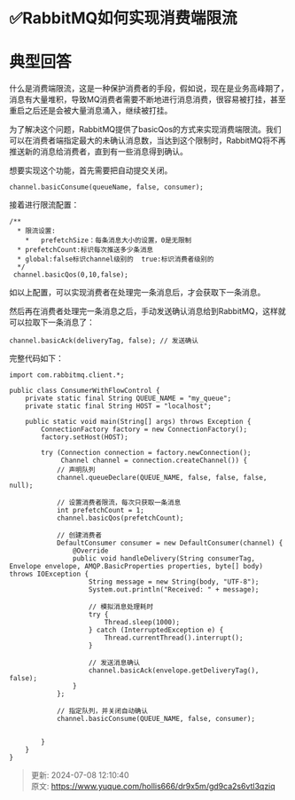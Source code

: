 # ✅RabbitMQ如何实现消费端限流

# 典型回答


什么是消费端限流，这是一种保护消费者的手段，假如说，现在是业务高峰期了，消息有大量堆积，导致MQ消费者需要不断地进行消息消费，很容易被打挂，甚至重启之后还是会被大量消息涌入，继续被打挂。



为了解决这个问题，RabbitMQ提供了basicQos的方式来实现消费端限流。我们可以在消费者端指定最大的未确认消息数，当达到这个限制时，RabbitMQ将不再推送新的消息给消费者，直到有一些消息得到确认。



想要实现这个功能，首先需要把自动提交关闭。



```plain
channel.basicConsume(queueName, false, consumer);
```



接着进行限流配置：

```plain
/**
  * 限流设置:  
	*	prefetchSize：每条消息大小的设置，0是无限制
  * prefetchCount:标识每次推送多少条消息
  * global:false标识channel级别的  true:标识消费者级别的
  */
 channel.basicQos(0,10,false);
```



如以上配置，可以实现消费者在处理完一条消息后，才会获取下一条消息。



然后再在消费者处理完一条消息之后，手动发送确认消息给到RabbitMQ，这样就可以拉取下一条消息了：



```plain
channel.basicAck(deliveryTag, false); // 发送确认
```



完整代码如下：



```plain
import com.rabbitmq.client.*;

public class ConsumerWithFlowControl {
    private static final String QUEUE_NAME = "my_queue";
    private static final String HOST = "localhost";

    public static void main(String[] args) throws Exception {
        ConnectionFactory factory = new ConnectionFactory();
        factory.setHost(HOST);

        try (Connection connection = factory.newConnection();
             Channel channel = connection.createChannel()) {
            // 声明队列
            channel.queueDeclare(QUEUE_NAME, false, false, false, null);

            // 设置消费者限流，每次只获取一条消息
            int prefetchCount = 1;
            channel.basicQos(prefetchCount);

            // 创建消费者
            DefaultConsumer consumer = new DefaultConsumer(channel) {
                @Override
                public void handleDelivery(String consumerTag, Envelope envelope, AMQP.BasicProperties properties, byte[] body) throws IOException {
                    String message = new String(body, "UTF-8");
                    System.out.println("Received: " + message);

                    // 模拟消息处理耗时
                    try {
                        Thread.sleep(1000);
                    } catch (InterruptedException e) {
                        Thread.currentThread().interrupt();
                    }

                    // 发送消息确认
                    channel.basicAck(envelope.getDeliveryTag(), false);
                }
            };

            // 指定队列，并关闭自动确认
            channel.basicConsume(QUEUE_NAME, false, consumer);

           
        }
    }
}

```



> 更新: 2024-07-08 12:10:40  
> 原文: <https://www.yuque.com/hollis666/dr9x5m/gd9ca2s6vtl3qziq>